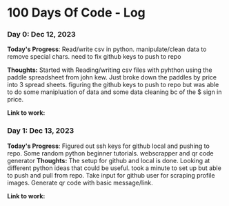 # 100 Days Of Code - Log

### Day 0: Dec 12, 2023

**Today's Progress**: Read/write csv in python. manipulate/clean data to remove special chars. need to fix github keys to push to repo

**Thoughts:** Started with Reading/writing csv files with pyhthon using the paddle spreadsheet from john kew. Just broke down the paddles by price into 3 spread sheets. figuring the github keys to push to repo but was able to do some manipluation of data and some data cleaning bc of the $ sign in price.

**Link to work:** 

### Day 1: Dec 13, 2023

**Today's Progress**: Figured out ssh keys for github local and pushing to repo. Some random python beginner tutorials. webscrapper and qr code generator
**Thoughts:** The setup for github and local is done. Looking at different python ideas that could be useful. took a minute to set up but able to push and pull from repo. Take input for github user for scraping profile images. Generate qr code with basic message/link.


**Link to work:** 
